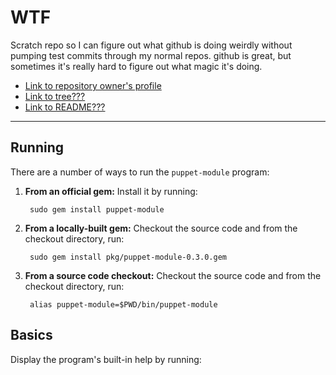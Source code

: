 WTF
===

Scratch repo so I can figure out what github is doing weirdly without pumping test commits through my normal repos. github is great, but sometimes it's really hard to figure out what magic it's doing.

* [Link to repository owner's profile](.)
* [Link to tree???](./master/)
* [Link to README???](./README.markdown)

<hr>

Running
-------

There are a number of ways to run the `puppet-module` program:

1. **From an official gem:** Install it by running:

        sudo gem install puppet-module

2. **From a locally-built gem:** Checkout the source code and from the checkout directory, run:

        sudo gem install pkg/puppet-module-0.3.0.gem

3. **From a source code checkout:** Checkout the source code and from the checkout directory, run:

        alias puppet-module=$PWD/bin/puppet-module

Basics
------

Display the program's built-in help by running:

